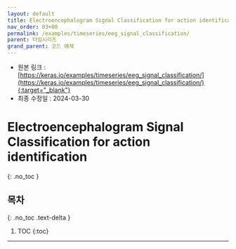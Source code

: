 ```yaml
---
layout: default
title: Electroencephalogram Signal Classification for action identification
nav_order: 03+00
permalink: /examples/timeseries/eeg_signal_classification/
parent: 타임시리즈
grand_parent: 코드 예제
---
```


* 원본 링크 : [https://keras.io/examples/timeseries/eeg_signal_classification/](https://keras.io/examples/timeseries/eeg_signal_classification/){:target="_blank"}
* 최종 수정일 : 2024-03-30

# Electroencephalogram Signal Classification for action identification
{: .no_toc }

## 목차
{: .no_toc .text-delta }

1. TOC
{:toc}

---
